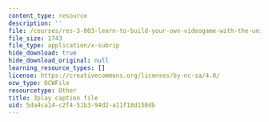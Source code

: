 ```yaml
---
content_type: resource
description: ''
file: /courses/res-3-003-learn-to-build-your-own-videogame-with-the-unity-game-engine-and-microsoft-kinect-january-iap-2017/5da4ca14c2f451b394d2a11f18d150db_4DmYVsqRbPg.vtt
file_size: 1743
file_type: application/x-subrip
hide_download: true
hide_download_original: null
learning_resource_types: []
license: https://creativecommons.org/licenses/by-nc-sa/4.0/
ocw_type: OCWFile
resourcetype: Other
title: 3play caption file
uid: 5da4ca14-c2f4-51b3-94d2-a11f18d150db
---
```

